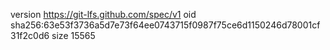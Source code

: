 version https://git-lfs.github.com/spec/v1
oid sha256:63e53f3736a5d7e73f64ee0743715f0987f75ce6d1150246d78001cf31f2c0d6
size 15565
